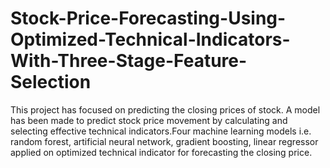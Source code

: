 # Stock-Price-Forecasting-Using-Optimized-Technical-Indicators-With-Three-Stage-Feature-Selection
This project has focused on predicting the closing prices of stock. A model has been made to predict stock price movement by calculating and selecting effective technical indicators.Four machine learning models i.e. random forest, artificial neural network, gradient boosting, linear regressor applied on optimized technical indicator for forecasting the closing price.
